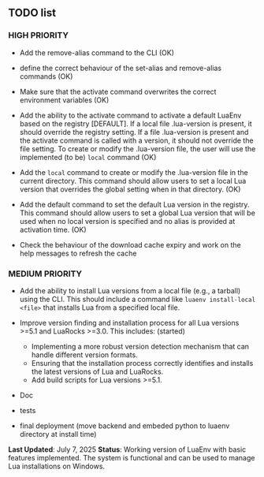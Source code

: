 ## TODO list

### HIGH PRIORITY

- Add the remove-alias command to the CLI (OK)

- define the correct behaviour of the set-alias and remove-alias commands (OK)

- Make sure that the activate command overwrites the correct environment variables (OK)

- Add the ability to the activate command to activate a default LuaEnv based on the registry [DEFAULT]. If a local file .lua-version is present, it should override the registry setting. If a file .lua-version is present and the activate command is called with a version, it should not override the file setting. To create or modify the .lua-version file, the user will use the implemented (to be) `local` command (OK)

- Add the `local` command to create or modify the .lua-version file in the current directory. This command should allow users to set a local Lua version that overrides the global setting when in that directory. (OK)

- Add the default command to set the default Lua version in the registry. This command should allow users to set a global Lua version that will be used when no local version is specified and no alias is provided at activation time. (OK)

- Check the behaviour of the download cache expiry and work on the help messages to refresh the cache

### MEDIUM PRIORITY

- Add the ability to install Lua versions from a local file (e.g., a tarball) using the CLI. This should include a command like `luaenv install-local <file>` that installs Lua from a specified local file.

- Improve version finding and installation process for all Lua versions >=5.1 and LuaRocks >=3.0. This includes: (started)
  - Implementing a more robust version detection mechanism that can handle different version formats.
  - Ensuring that the installation process correctly identifies and installs the latest versions of Lua and LuaRocks.
  - Add build scripts for Lua versions >=5.1.

 - Doc
 - tests
 - final deployment (move backend and embeded python to luaenv directory at install time)

**Last Updated**: July 7, 2025
**Status**: Working version of LuaEnv with basic features implemented. The system is functional and can be used to manage Lua installations on Windows.
